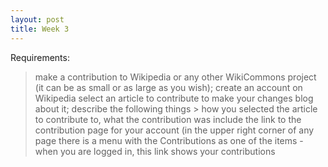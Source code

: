 ```yaml
---
layout: post
title: Week 3
---
```


Requirements:
> make a contribution to Wikipedia or any other WikiCommons project (it can be as small or as large as you wish);
  > create an account on Wikipedia
  > select an article to contribute to
  > make your changes
  >blog about it; describe the following things
    > how you selected the article to contribute to,
what the contribution was
include the link to the contribution page for your account (in the upper right corner of any page there is a menu with the Contributions as one of the items - when you are logged in, this link shows your contributions
